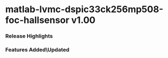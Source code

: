 # matlab-lvmc-dspic33ck256mp508-foc-hallsensor v1.00
### Release Highlights



### Features Added\Updated




